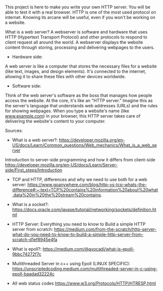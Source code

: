 This project is here to make you write your own HTTP server. You will be able to test it with a real browser. HTTP is one of the most used protocol on internet. Knowing its arcane will be useful, even if you won't be working on a website.

What is a web server?
A webserver is software and hardware that uses HTTP (Hypertext Transport Protocol) and other protocols to respond to client request all around the world. A webserver displays the website content through storing, processing and delivering webpages to the users.

- Hardware side:

A web server is like a computer that stores the necessary files for a website (like text, images, and design elements).
It's connected to the internet, allowing it to share these files with other devices worldwide.

- Software side:

Think of the web server's software as the boss that manages how people access the website.
At the core, it's like an "HTTP server." Imagine this as the server's language that understands web addresses (URLs) and the rules for showing webpages.
When you type a website's name (like www.example.com) in your browser, this HTTP server takes care of delivering the website's content to your computer.


Sources:

- What is a web server?:
https://developer.mozilla.org/en-US/docs/Learn/Common_questions/Web_mechanics/What_is_a_web_server

Introduction to server-side programming and how it differs from client-side
https://developer.mozilla.org/en-US/docs/Learn/Server-side/First_steps/Introduction

- TCP and HTTP, differences and why we need to use both for a web server:
https://www.goanywhere.com/blog/http-vs-tcp-whats-the-difference#:~:text=TCP%20contains%20information%20about%20what,data%20in%20the%20stream%20contains.

- What is a socket?:
https://docs.oracle.com/javase/tutorial/networking/sockets/definition.html

- HTTP Server: Everything you need to know to Build a simple HTTP server from scratch:
https://medium.com/from-the-scratch/http-server-what-do-you-need-to-know-to-build-a-simple-http-server-from-scratch-d1ef8945e4fa

- What is epoll?:
https://medium.com/@avocadi/what-is-epoll-9bbc74272f7c

- Multithreaded Server in c++ using Epoll (LINUX SPECIFIC):
https://unscriptedcoding.medium.com/multithreaded-server-in-c-using-epoll-baadad32224c

- All web status codes
https://www.w3.org/Protocols/HTTP/HTRESP.html